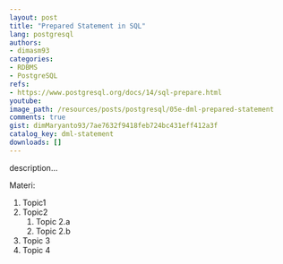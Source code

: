 ```yaml
---
layout: post
title: "Prepared Statement in SQL"
lang: postgresql
authors:
- dimasm93
categories:
- RDBMS
- PostgreSQL
refs: 
- https://www.postgresql.org/docs/14/sql-prepare.html
youtube: 
image_path: /resources/posts/postgresql/05e-dml-prepared-statement
comments: true
gist: dimMaryanto93/7ae7632f9418feb724bc431eff412a3f
catalog_key: dml-statement
downloads: []
---
```



description...

<!--more-->

Materi: 

1. Topic1
2. Topic2
    1. Topic 2.a
    2. Topic 2.b
3. Topic 3
4. Topic 4